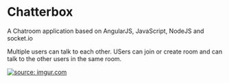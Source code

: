 # Chatterbox
A Chatroom application based on AngularJS, JavaScript, NodeJS and socket.io

Multiple users can talk to each other. USers can join or create room and can talk to the other users in the same room.

<a href="http://imgur.com/bSR8F2v"><img src="http://i.imgur.com/bSR8F2v.gif" title="source: imgur.com" /></a>
